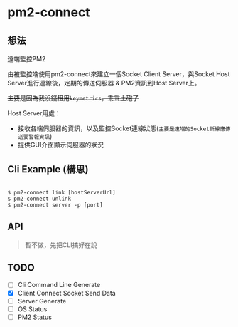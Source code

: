 # pm2-connect

## 想法
遠端監控PM2

由被監控端使用pm2-connect來建立一個Socket Client Server，與Socket Host Server進行連線後，定期的傳送伺服器 & PM2資訊到Host Server上。

~~主要是因為我沒錢租用`keymetrics`，乖乖土砲了~~

Host Server用處：
- 接收各端伺服器的資訊，以及監控Socket連線狀態(`主要是遠端的Socket斷線應傳送要警報資訊`)
- 提供GUI介面顯示伺服器的狀況


## Cli Example (構思)

```

$ pm2-connect link [hostServerUrl]
$ pm2-connect unlink
$ pm2-connect server -p [port]

```

## API

> 暫不做，先把CLI搞好在說

## TODO
- [ ] Cli Command Line Generate
- [X] Client Connect Socket Send Data
- [ ] Server Generate
- [ ] OS Status
- [ ] PM2 Status
